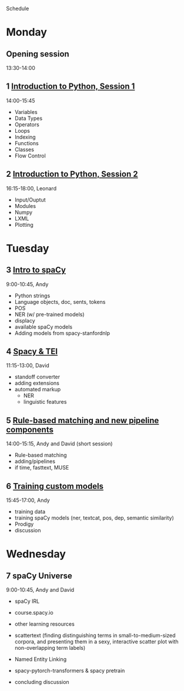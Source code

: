 Schedule

# Monday

## Opening session
13:30-14:00

## 1 [Introduction to Python, Session 1](https://spacy.apjan.co:8000/user/ajanco/tree/spaCy_workshops/Session_1)
14:00-15:45 
- Variables
- Data Types
- Operators
- Loops
- Indexing
- Functions
- Classes
- Flow Control

## 2 [Introduction to Python, Session 2](https://spacy.apjan.co:8000/user/ajanco/tree/spaCy_workshops/Session_2)
16:15-18:00, Leonard
- Input/Ouptut
- Modules
- Numpy
- LXML
- Plotting

# Tuesday 

## 3 [Intro to spaCy](https://spacy.apjan.co:8000/user/ajanco/tree/spaCy_workshops/Session_3)
9:00-10:45, Andy
- Python strings
- Language objects, doc, sents, tokens
- POS
- NER (w/ pre-trained models)
- displacy
- available spaCy models 
- Adding models from spacy-stanfordnlp

## 4 [Spacy & TEI](https://spacy.apjan.co:8000/user/ajanco/tree/spaCy_workshops/Session_4)
11:15-13:00, David
- standoff converter
- adding extensions
- automated markup
   - NER
   - linguistic features

## 5 [Rule-based matching and new pipeline components](https://spacy.apjan.co:8000/user/ajanco/tree/spaCy_workshops/Session_5)
14:00-15:15, Andy and David (short session)
- Rule-based matching 
- adding/pipelines
- if time, fasttext, MUSE

## 6 [Training custom models](https://spacy.apjan.co:8000/user/ajanco/tree/spaCy_workshops/Session_6)
15:45-17:00, Andy
- training data 
- training spaCy models (ner, textcat, pos, dep, semantic similarity)
- Prodigy
- discussion

# Wednesday
## 7 spaCy Universe
9:00-10:45, Andy and David
- spaCy IRL
- course.spacy.io 
- other learning resources 
- scattertext (finding distinguishing terms in small-to-medium-sized corpora, and presenting them in a sexy, interactive scatter plot with non-overlapping term labels)
- Named Entity Linking
- spacy-pytorch-transformers & spacy pretrain

- concluding discussion
